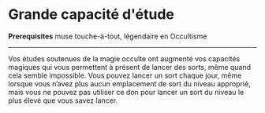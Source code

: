 # Grande capacité d'étude

<p><strong>Prerequisites</strong> muse touche-à-tout, légendaire en Occultisme</p>
<hr>
<p>Vos études soutenues de la magie occulte ont augmenté vos capacités magiques qui vous permettent à présent de lancer des sorts, même quand cela semble impossible. Vous pouvez lancer un sort chaque jour, même lorsque vous n’avez plus aucun emplacement de sort du niveau approprié, mais vous ne pouvez pas utiliser ce don pour lancer un sort du niveau le plus élevé que vous savez lancer.</p>